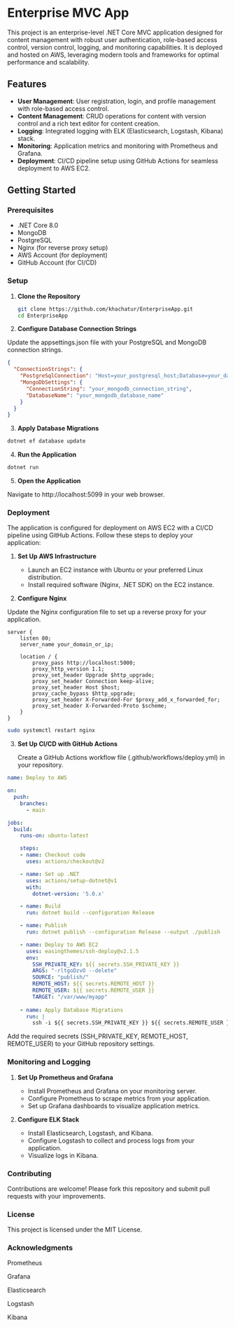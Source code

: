 # Enterprise MVC App

This project is an enterprise-level .NET Core MVC application designed for content management with robust user authentication, role-based access control, version control, logging, and monitoring capabilities. It is deployed and hosted on AWS, leveraging modern tools and frameworks for optimal performance and scalability.

## Features

- **User Management**: User registration, login, and profile management with role-based access control.
- **Content Management**: CRUD operations for content with version control and a rich text editor for content creation.
- **Logging**: Integrated logging with ELK (Elasticsearch, Logstash, Kibana) stack.
- **Monitoring**: Application metrics and monitoring with Prometheus and Grafana.
- **Deployment**: CI/CD pipeline setup using GitHub Actions for seamless deployment to AWS EC2.

## Getting Started

### Prerequisites

- .NET Core 8.0
- MongoDB
- PostgreSQL
- Nginx (for reverse proxy setup)
- AWS Account (for deployment)
- GitHub Account (for CI/CD)

### Setup

1. **Clone the Repository**

   ```sh
   git clone https://github.com/khachatur/EnterpriseApp.git
   cd EnterpriseApp
   ```
2. **Configure Database Connection Strings**

Update the appsettings.json file with your PostgreSQL and MongoDB connection strings.

```json
{
  "ConnectionStrings": {
    "PostgreSqlConnection": "Host=your_postgresql_host;Database=your_database_name;Username=your_username;Password=your_password",
    "MongoDbSettings": {
      "ConnectionString": "your_mongodb_connection_string",
      "DatabaseName": "your_mongodb_database_name"
    }
  }
}
```

3. **Apply Database Migrations**

```sh
dotnet ef database update
```

4. **Run the Application**

```sh
dotnet run
```

5. **Open the Application**

Navigate to http://localhost:5099 in your web browser.

### Deployment

The application is configured for deployment on AWS EC2 with a CI/CD pipeline using GitHub Actions. Follow these steps to deploy your application:

1. **Set Up AWS Infrastructure**

   * Launch an EC2 instance with Ubuntu or your preferred Linux distribution.
   * Install required software (Nginx, .NET SDK) on the EC2 instance.
2. **Configure Nginx**

Update the Nginx configuration file to set up a reverse proxy for your application.

```nginx
server {
    listen 80;
    server_name your_domain_or_ip;

    location / {
        proxy_pass http://localhost:5000;
        proxy_http_version 1.1;
        proxy_set_header Upgrade $http_upgrade;
        proxy_set_header Connection keep-alive;
        proxy_set_header Host $host;
        proxy_cache_bypass $http_upgrade;
        proxy_set_header X-Forwarded-For $proxy_add_x_forwarded_for;
        proxy_set_header X-Forwarded-Proto $scheme;
    }
}
```

```sh
sudo systemctl restart nginx
```

3. **Set Up CI/CD with GitHub Actions**

    Create a GitHub Actions workflow file (.github/workflows/deploy.yml) in your repository.

```yaml
name: Deploy to AWS

on:
  push:
    branches:
      - main

jobs:
  build:
    runs-on: ubuntu-latest

    steps:
    - name: Checkout code
      uses: actions/checkout@v2

    - name: Set up .NET
      uses: actions/setup-dotnet@v1
      with:
        dotnet-version: '5.0.x'

    - name: Build
      run: dotnet build --configuration Release

    - name: Publish
      run: dotnet publish --configuration Release --output ./publish

    - name: Deploy to AWS EC2
      uses: easingthemes/ssh-deploy@v2.1.5
      env:
        SSH_PRIVATE_KEY: ${{ secrets.SSH_PRIVATE_KEY }}
        ARGS: "-rltgoDzvO --delete"
        SOURCE: "publish/"
        REMOTE_HOST: ${{ secrets.REMOTE_HOST }}
        REMOTE_USER: ${{ secrets.REMOTE_USER }}
        TARGET: "/var/www/myapp"
  
    - name: Apply Database Migrations
      run: |
        ssh -i ${{ secrets.SSH_PRIVATE_KEY }} ${{ secrets.REMOTE_USER }}@${{ secrets.REMOTE_HOST }} "cd /var/www/myapp && dotnet ef database update"
```

Add the required secrets (SSH_PRIVATE_KEY, REMOTE_HOST, REMOTE_USER) to your GitHub repository settings.

### Monitoring and Logging

1. **Set Up Prometheus and Grafana**

   * Install Prometheus and Grafana on your monitoring server.
   * Configure Prometheus to scrape metrics from your application.
   * Set up Grafana dashboards to visualize application metrics.
2. **Configure ELK Stack**

   * Install Elasticsearch, Logstash, and Kibana.
   * Configure Logstash to collect and process logs from your application.
   * Visualize logs in Kibana.

### Contributing

Contributions are welcome! Please fork this repository and submit pull requests with your improvements.

### License

This project is licensed under the MIT License.

### Acknowledgments

Prometheus

Grafana

Elasticsearch

Logstash

Kibana
